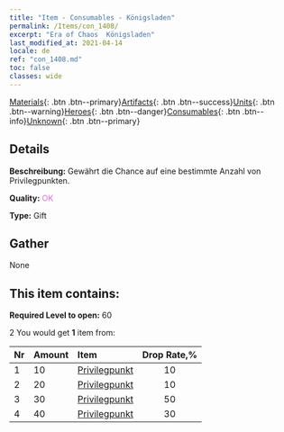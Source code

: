 ```yaml
---
title: "Item - Consumables - Königsladen"
permalink: /Items/con_1408/
excerpt: "Era of Chaos  Königsladen"
last_modified_at: 2021-04-14
locale: de
ref: "con_1408.md"
toc: false
classes: wide
---
```

 [Materials](/de/Items/){: .btn .btn--primary}[Artifacts](/de/Items/Artifacts/){: .btn .btn--success}[Units](/de/Items/Units/){: .btn .btn--warning}[Heroes](/de/Items/Heroes/){: .btn .btn--danger}[Consumables](/de/Items/Consumables/){: .btn .btn--info}[Unknown](/de/Items/Unknown/){: .btn .btn--primary}

## Details
 **Beschreibung:** Gewährt die Chance auf eine bestimmte Anzahl von Privilegpunkten.

 **Quality:** <span style="color: #DA70D6">OK</span>

 **Type:** Gift

## Gather

  None

## This item contains:

 **Required Level to open:** 60

 2 You would get **1** item  from:

  | Nr | Amount |     Item    | Drop Rate,% |
  |:---|:-------|:------------|:---------:|
  | 1 | 10 | [Privilegpunkt](/de/Items/con_820/) | 10 | 
  | 2 | 20 | [Privilegpunkt](/de/Items/con_820/) | 10 | 
  | 3 | 30 | [Privilegpunkt](/de/Items/con_820/) | 50 | 
  | 4 | 40 | [Privilegpunkt](/de/Items/con_820/) | 30 | 
